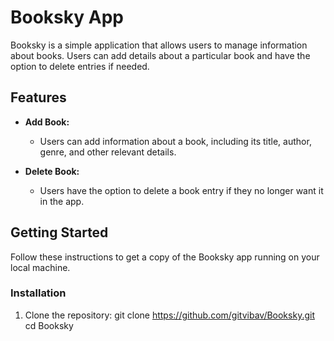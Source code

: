 # Booksky App

Booksky is a simple application that allows users to manage information about books. Users can add details about a particular book and have the option to delete entries if needed.

## Features

- **Add Book:**
  - Users can add information about a book, including its title, author, genre, and other relevant details.

- **Delete Book:**
  - Users have the option to delete a book entry if they no longer want it in the app.

## Getting Started

Follow these instructions to get a copy of the Booksky app running on your local machine.

### Installation

1. Clone the repository:
   git clone https://github.com/gitvibav/Booksky.git
   cd Booksky
